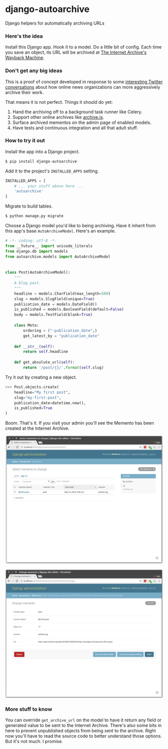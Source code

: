# django-autoarchive

Django helpers for automatically archiving URLs


### Here's the idea

Install this Django app. Hook it to a model. Do a little bit of config. Each time you save an object, its URL will be archived at [The Internet Archive's Wayback Machine](http://archive.org).

### Don't get any big ideas

This is a proof of concept developed in response to some [interesting Twitter conversations](https://twitter.com/palewire/status/995809746878787584) about how online news organizations can more aggressively archive their work.

That means it is not perfect. Things it should do yet:

1. Hand the archiving off to a background task runner like Celery.
2. Support other online archives like [archive.is](http://archive.is).
3. Surface archived mementos on the admin page of enabled models.
4. Have tests and continuous integration and all that adult stuff.

### How to try it out

Install the app into a Django project.

```bash
$ pip install django-autoarchive
```

Add it to the project's `INSTALLED_APPS` setting.

```python
INSTALLED_APPS = [
    # ... your stuff above here ...
    'autoarchive'
]
```

Migrate to build tables.

```bash
$ python manage.py migrate
```

Choose a Django model you'd like to being archiving. Have it inherit from this app's base `AutoArchiveModel`. Here's an example.

```python
# -*- coding: utf-8 -*-
from __future__ import unicode_literals
from django.db import models
from autoarchive.models import AutoArchiveModel


class Post(AutoArchiveModel):
    """
    A blog post.
    """
    headline = models.CharField(max_length=500)
    slug = models.SlugField(unique=True)
    publication_date = models.DateField()
    is_published = models.BooleanField(default=False)
    body = models.TextField(blank=True)

    class Meta:
        ordering = ("-publication_date",)
        get_latest_by = "publication_date"

    def __str__(self):
        return self.headline

    def get_absolute_url(self):
        return '/post/{}/'.format(self.slug)
```

Try it out by creating a new object.

```python
>>> Post.objects.create(
    headline="My first post",
    slug="my-first-post",
    publication_date=datetime.now(),
    is_published=True
)
```

Boom. That's it. If you visit your admin you'll see the Memento has been created at the Internet Archive.

![](example/img/list.png)

![](example/img/detail.png)

### More stuff to know

You can override `get_archive_url` on the model to have it return any field or generated value to be sent to the Internet Archive. There's also some bits in here to prevent unpublished objects from being sent to the archive. Right now you'll have to read the source code to better understand those options. But it's not much. I promise.
